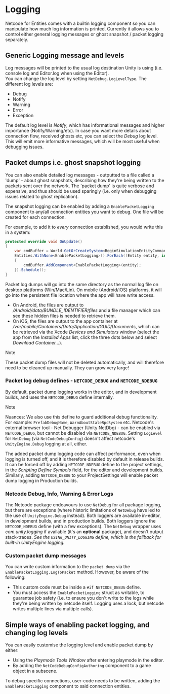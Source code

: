 # Logging

Netcode for Entities comes with a builtin logging component so you can manipulate how much log information is printed. Currently it allows you to control either general logging messages or ghost snapshot / packet logging separately.

## Generic Logging message and levels

Log messages will be printed to the usual log destination Unity is using (i.e. console log and Editor.log when using the Editor). <br/>
You can change the log level by setting `NetDebug.LogLevelType`. The different log levels are:

* Debug
* Notify
* Warning
* Error
* Exception

The default log level is _Notify_, which has informational messages and higher importance (Notify/Warning/etc). In case you want more details about connection flow, received ghosts etc, you can select the _Debug_ log level. 
This will emit more informative messages, which will be most useful when debugging issues.

## Packet dumps i.e. ghost snapshot logging

You can also enable detailed log messages - outputted to a file called a 'dump' - about ghost snapshots, describing how they're being written to the packets sent over the network. 
The 'packet dump' is quite verbose and expensive, and thus should be used sparingly (i.e. only when debugging issues related to ghost replication). 

The snapshot logging can be enabled by adding a `EnablePacketLogging` component to any/all connection entities you want to debug. One file will be created for each connection.

For example, to add it to *every* connection established, you would write this in a system:

```c#
protected override void OnUpdate()
{
    var cmdBuffer = World.GetOrCreateSystem<BeginSimulationEntityCommandBufferSystem>().CreateCommandBuffer();
    Entities.WithNone<EnablePacketLogging>().ForEach((Entity entity, in NetworkStreamConnection conn) =>
    {
        cmdBuffer.AddComponent<EnablePacketLogging>(entity);
    }).Schedule();
}
```
Packet log dumps will go into the same directory as the normal log file on desktop platforms (Win/Mac/Lin). 
On mobile (Android/iOS) platforms, it will go into the persistent file location where the app will have write access. 
- On Android, the files are output to _/Android/data/BUNDLE_IDENTIFIER/files_ and a file manager which can see these hidden files is needed to retrieve them. 
- On iOS, the files are output to the app container at _/var/mobile/Containers/Data/Application/GUID/Documents_, which can be retrieved via the Xcode _Devices and Simulators_ window (select the app from the _Installed Apps_ list, click the three dots below and select _Download Container..._). <br/>
>[!NOTE]
> These packet dump files will not be deleted automatically, and will therefore need to be cleaned up manually. They can grow very large!

### Packet log debug defines - `NETCODE_DEBUG` and `NETCODE_NDEBUG`
By default, packet dump logging works in the editor, and in development builds, and uses the `NETCODE_DEBUG` define internally.

>[!NOTE]
> Nuances: We also use this define to guard additional debug functionality. For example: `PrefabDebugName`, `WarnAboutStaleRpcSystem` etc.
> Netcode's external browser tool - Net Debugger (Unity NetDbg) - can be enabled via `NETCODE_DEBUG`, but cannot be disabled via `NETCODE_NDEBUG`.
> Setting `LogLevel` for `NetDebug` (via `NetCodeDebugConfig`) doesn't affect netcode's `UnityEngine.Debug` logging at all, either. 

The added packet dump logging code can affect performance, even when logging is turned off, and it is therefore disabled by default in release builds.
It can be forced off by adding `NETCODE_NDEBUG` define to the project settings, in the _Scripting Define Symbols_ field, for the editor and development builds.
Similarly, adding `NETCODE_DEBUG` to your ProjectSettings will enable packet dump logging in Production builds.

### Netcode Debug, Info, Warning & Error Logs
The Netcode package endeavours to use `NetDebug` for all package logging, but there are exceptions (where historic limitations of `NetDebug` have led to the use of `UnityEngine.Debug` instead).
Both loggers are available in-editor, in development builds, and in production builds.
Both loggers ignore the `NETCODE_NDEBUG` define (with a few exceptions).
The `NetDebug` wrapper uses _com.unity.logging_ if available (it's an **optional** package), and doesn't output stack-traces. _See the `USING_UNITY_LOGGING` define, which is the fallback for built-in UnityEngine logging._

### Custom packet dump messages
You can write custom information to the `packet dump` via the `EnablePacketLogging.LogToPacket` method. However, be aware of the following:
- This custom code must be inside a `#if NETCODE_DEBUG` define.
- You must access the `EnablePacketLogging` struct as writable, to guarantee job safety (i.e. to ensure you don't write to the logs while they're being written by netcode itself. Logging uses a lock, but netcode writes multiple lines via multiple calls).

## Simple ways of enabling packet logging, and changing log levels
You can easily customise the logging level and enable packet dump by either:
- Using the _Playmode Tools Window_ after entering playmode in the editor.
- By adding the `NetCodeDebugConfigAuthoring` component to a game object in a subscene. 

To debug specific connections, user-code needs to be written, adding the `EnablePacketLogging` component to said connection entities.
